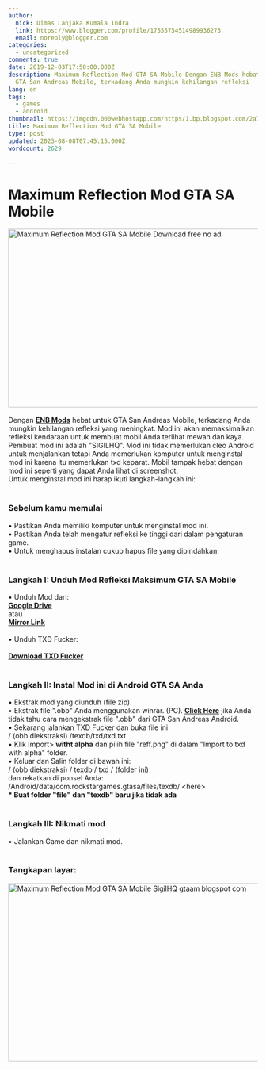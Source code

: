 ```yaml
---
author:
  nick: Dimas Lanjaka Kumala Indra
  link: https://www.blogger.com/profile/17555754514989936273
  email: noreply@blogger.com
categories:
  - uncategorized
comments: true
date: 2019-12-03T17:50:00.000Z
description: Maximum Reflection Mod GTA SA Mobile Dengan ENB Mods hebat untuk
  GTA San Andreas Mobile, terkadang Anda mungkin kehilangan refleksi
lang: en
tags:
  - games
  - android
thumbnail: https://imgcdn.000webhostapp.com/https/1.bp.blogspot.com/2a73e2f62dec48d0c7d33ae571601799.jpeg
title: Maximum Reflection Mod GTA SA Mobile
type: post
updated: 2023-08-08T07:45:15.000Z
wordcount: 2629

---
```


<div id="A-G-C" date="20 Nov 2019 17:48:02"><!--original--><div id="agcontent"><div class="post"><div class="post-header"><div class="post-head"><h1 class="notranslate" for="title"> Maximum Reflection Mod GTA SA Mobile </h1></div></div><article><div class="post-body entry-content" id="post-body-3471086108061046353"><div id="adsense-target"><div class="separator"> <span><img alt="Maximum Reflection Mod GTA SA Mobile Download free no ad" height="360" src="https://imgcdn.000webhostapp.com/https/1.bp.blogspot.com/2a73e2f62dec48d0c7d33ae571601799.jpeg" title="Refleksi Maksimum Mod Gta Sa Mobile - Gta Android Modding" width="640"></span> </div> <span><br></span> <span class="notranslate"> <span>Dengan <a href="https://webmanajemen.com/search/?q=Graphics%20Mods" class="notranslate" target="_blank" rel="follow"><b>ENB Mods</b></a> hebat untuk GTA San Andreas Mobile, terkadang Anda mungkin kehilangan refleksi yang meningkat.</span></span> <span class="notranslate"> <span>Mod ini akan memaksimalkan refleksi kendaraan untuk membuat mobil Anda terlihat mewah dan kaya.</span></span> <span class="notranslate"> <span>Pembuat mod ini adalah "SIGILHQ".</span></span> <span class="notranslate"> <span>Mod ini tidak memerlukan cleo Android untuk menjalankan tetapi Anda memerlukan komputer untuk menginstal mod ini karena itu memerlukan txd keparat.</span></span> <span class="notranslate"> <span>Mobil tampak hebat dengan mod ini seperti yang dapat Anda lihat di screenshot.</span></span> <br> <span class="notranslate"> <span>Untuk menginstal mod ini harap ikuti langkah-langkah ini:</span></span> <br> <span><br></span> <h3> <span class="notranslate"> <b><span>Sebelum kamu memulai</span></b></span> </h3> <span class="notranslate"> <span>• Pastikan Anda memiliki komputer untuk menginstal mod ini.</span></span> <br> <span class="notranslate"> <span>• Pastikan Anda telah mengatur refleksi ke tinggi dari dalam pengaturan game.</span></span> <br> <span class="notranslate"> <span>• Untuk menghapus instalan cukup hapus file yang dipindahkan.</span></span> <br> <span><br></span> <h3> <span class="notranslate"> <span><b><span>Langkah I: Unduh</span></b> <span>Mod Refleksi Maksimum GTA SA Mobile</span></span></span> </h3> <span class="notranslate"> <span>• Unduh Mod dari:</span></span> <br> <span><b><a href="http://adf.ly/1nPbyB" class="notranslate" rel="noopener noreferer nofollow">Google Drive</a></b></span> <br> <span class="notranslate"> <span>atau</span></span> <br> <span><b><a href="https://drive.google.com/file/d/0B6_Htg36s6O3VkltS25zcVNKc2c/view?usp=sharing" class="notranslate" rel="noopener noreferer nofollow">Mirror Link</a></b></span> <br> <span><br></span> <span class="notranslate"> <span>• Unduh TXD Fucker:</span></span> <br><br> <span><b><a href="http://adf.ly/1ghTg0" target="_blank" class="notranslate" rel="noopener noreferer nofollow">Download TXD Fucker</a></b></span> <br> <span><br></span> <h3> <span class="notranslate"> <b><span>Langkah II: Instal Mod ini di Android GTA SA Anda</span></b></span> </h3> <span class="notranslate"> <span>• Ekstrak mod yang diunduh (file zip).</span></span> <br> <span class="notranslate"> <span>• Ekstrak file ".obb" Anda menggunakan winrar.</span></span> <span class="notranslate"> <span>(PC).</span></span> <span class="notranslate"> <span><a href="https://webmanajemen.com/search/?q=how%20to%20extract%20obb%20files%20of%20gta%20sa" class="notranslate" target="_blank" rel="follow"><b>Click Here</b></a> jika Anda tidak tahu cara mengekstrak file ".obb" dari GTA San Andreas Android.</span></span> <br> <span class="notranslate"> <span>• Sekarang jalankan TXD Fucker dan buka file ini</span></span> <br> <span class="notranslate"> <span>/ (obb diekstraksi) /texdb/txd/txd.txt</span></span> <br> <span class="notranslate"> <span>• Klik Import&gt; <b>witht alpha</b> dan pilih file "reff.png" di dalam "Import to txd with alpha" folder.</span></span> <br> <span class="notranslate"> <span>• Keluar dan Salin folder di bawah ini:</span></span> <br> <span class="notranslate"> <span>/ (obb diekstraksi) / texdb / txd / (folder ini)</span></span> <br> <span class="notranslate"> <span>dan rekatkan di ponsel Anda:</span></span> <br> <span class="notranslate"> <span>/Android/data/com.rockstargames.gtasa/files/texdb/ &lt;here&gt;</span></span> <br><div> <span class="notranslate"> <span><b>* Buat folder "file" dan "texdb" baru jika tidak ada</b></span></span> <br> <span><br></span> </div><h3> <span class="notranslate"> <b><span>Langkah III: Nikmati mod</span></b></span> </h3> <span class="notranslate"> <span>• Jalankan Game dan nikmati mod.</span></span> <br> <span><br></span> <h3> <span class="notranslate"> <b><span>Tangkapan layar:</span></b></span> </h3><div class="separator"> <span><img alt="Maximum Reflection Mod GTA SA Mobile SigilHQ gtaam blogspot com" height="360" src="https://imgcdn.000webhostapp.com/https/1.bp.blogspot.com/e2cfac015f4895b0d3b16832d967460e.jpeg" title="Refleksi Maksimum Mod Gta Sa Mobile - Gta Android Modding" width="640"></span> </div></div></div></article></div></div></div>